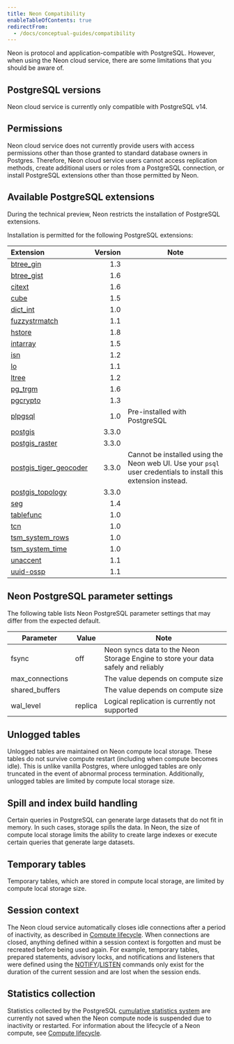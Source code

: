 ```yaml
---
title: Neon Compatibility
enableTableOfContents: true
redirectFrom:
  - /docs/conceptual-guides/compatibility
---
```


Neon is protocol and application-compatible with PostgreSQL. However, when using the Neon cloud service, there are some limitations that you should be aware of.

## PostgreSQL versions

Neon cloud service is currently only compatible with PostgreSQL v14.

## Permissions

Neon cloud service does not currently provide users with access permissions other than those granted to standard database owners in Postgres. Therefore, Neon cloud service users cannot access replication methods, create additional users or roles from a PostgreSQL connection, or install PostgreSQL extensions other than those permitted by Neon.

<a id="default-extensions/"></a>

## Available PostgreSQL extensions

During the technical preview, Neon restricts the installation of PostgreSQL extensions.

Installation is permitted for the following PostgreSQL extensions:

| Extension               | Version | Note |
|:------------------------|--------:|------|
| [btree_gin](https://www.postgresql.org/docs/14/btree-gin.html)               |     1.3 |      |
| [btree_gist](https://www.postgresql.org/docs/14/btree-gist.html)              |     1.6 |      |
| [citext](https://www.postgresql.org/docs/14/citext.html)                  |     1.6 |      |
| [cube](https://www.postgresql.org/docs/14/cube.html)                    |     1.5 |      |
| [dict_int](https://www.postgresql.org/docs/14/dict-int.html)                |     1.0 |      |
| [fuzzystrmatch](https://www.postgresql.org/docs/14/fuzzystrmatch.html)           |     1.1 |      |
| [hstore](https://www.postgresql.org/docs/14/hstore.html)                  |     1.8 |      |
| [intarray](https://www.postgresql.org/docs/14/intarray.html)                |     1.5 |      |
| [isn](https://www.postgresql.org/docs/14/isn.html)                     |     1.2 |      |
| [lo](https://www.postgresql.org/docs/10/lo.html)                      |     1.1 |      |
| [ltree](https://www.postgresql.org/docs/14/ltree.html)                   |     1.2 |      |
| [pg_trgm](https://www.postgresql.org/docs/14/pgtrgm.html)                 |     1.6 |      |
| [pgcrypto](https://www.postgresql.org/docs/14/pgcrypto.html)                |     1.3 |      |
| [plpgsql](https://www.postgresql.org/docs/14/plpgsql.html)                 |     1.0 | Pre-installed with PostgreSQL |
| [postgis](https://postgis.net/)                 |   3.3.0 |      |
| [postgis_raster](https://postgis.net/docs/RT_reference.html)          |   3.3.0 |      |
| [postgis_tiger_geocoder](https://postgis.net/docs/Extras.html#Tiger_Geocoder)  |   3.3.0 | Cannot be installed using the Neon web UI. Use your `psql` user credentials to install this extension instead. |
| [postgis_topology](https://www.postgis.net/docs/Topology.html)        |   3.3.0 |      |
| [seg](https://www.postgresql.org/docs/14/seg.html)                     |     1.4 |      |
| [tablefunc](https://www.postgresql.org/docs/14/tablefunc.html)               |     1.0 |      |
| [tcn](https://www.postgresql.org/docs/14/tcn.html)                     |     1.0 |      |
| [tsm_system_rows](https://www.postgresql.org/docs/14/tsm-system-rows.html)         |     1.0 |      |
| [tsm_system_time](https://www.postgresql.org/docs/14/tsm-system-time.html)         |     1.0 |      |
| [unaccent](https://www.postgresql.org/docs/14/unaccent.html)                |     1.1 |      |
| [uuid-ossp](https://www.postgresql.org/docs/14/uuid-ossp.html)               |     1.1 |      |

<a id="default-parameters/"></a>

## Neon PostgreSQL parameter settings

The following table lists Neon PostgreSQL parameter settings that may differ from the expected default.

| Parameter            | Value   | Note                                                                                      |
| -------------------- | ------- | ----------------------------------------------------------------------------------------- |
| fsync                | off     | Neon syncs data to the Neon Storage Engine to store your data safely and reliably         |
| max_connections      |         | The value depends on compute size                                                         |
| shared_buffers       |         | The value depends on compute size                                                         |
| wal_level            | replica | Logical replication is currently not supported                                            |

## Unlogged tables

Unlogged tables are maintained on Neon compute local storage. These tables do not survive compute restart (including when compute becomes idle). This is unlike vanilla Postgres, where unlogged tables are only truncated in the event of abnormal process termination. Additionally, unlogged tables are limited by compute local storage size.

## Spill and index build handling

Certain queries in PostgreSQL can generate large datasets that do not fit in memory. In such cases, storage spills the data. In Neon, the size of compute local storage limits the ability to create large indexes or execute certain queries that generate large datasets.

## Temporary tables

Temporary tables, which are stored in compute local storage,  are limited by compute local storage size.

## Session context

The Neon cloud service automatically closes idle connections after a period of inactivity, as described in [Compute lifecycle](/docs/conceptual-guides/compute-lifecycle/). When connections are closed, anything defined within a session context is forgotten and must be recreated before being used again. For example, temporary tables, prepared statements, advisory locks, and notifications and listeners that were defined using the [NOTIFY](https://www.postgresql.org/docs/14/sql-notify.html)/[LISTEN](https://www.postgresql.org/docs/14/sql-listen.html) commands only exist for the duration of the current session and are lost when the session ends.

## Statistics collection

Statistics collected by the PostgreSQL [cumulative statistics system](https://www.postgresql.org/docs/14/monitoring-stats.html) are currently not saved when the Neon compute node is suspended due to inactivity or restarted. For information about the lifecycle of a Neon compute, see [Compute lifecycle](/docs/conceptual-guides/compute-lifecycle/).
